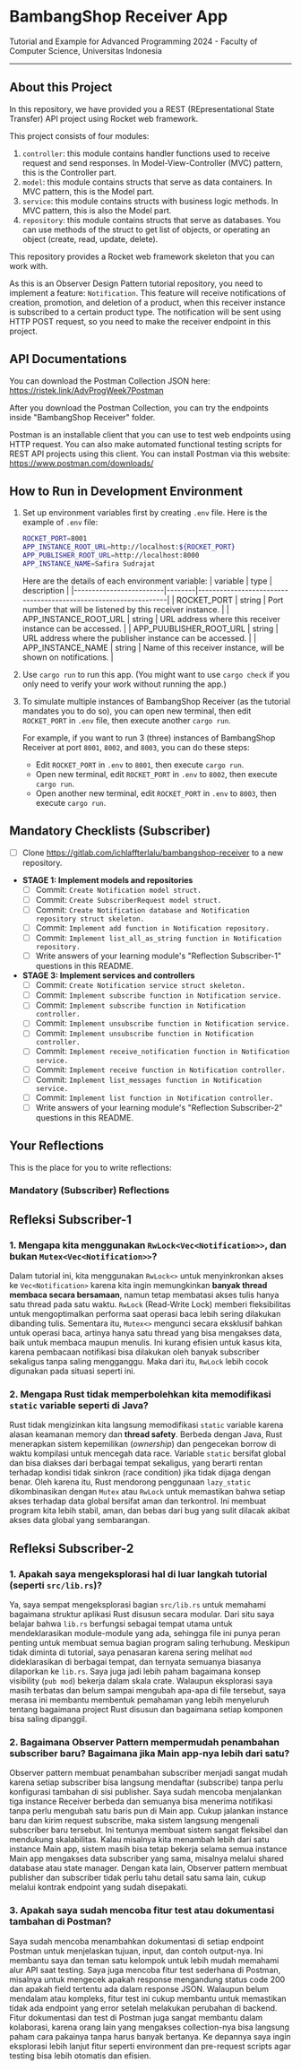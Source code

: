 # BambangShop Receiver App
Tutorial and Example for Advanced Programming 2024 - Faculty of Computer Science, Universitas Indonesia

---

## About this Project
In this repository, we have provided you a REST (REpresentational State Transfer) API project using Rocket web framework.

This project consists of four modules:
1.  `controller`: this module contains handler functions used to receive request and send responses.
    In Model-View-Controller (MVC) pattern, this is the Controller part.
2.  `model`: this module contains structs that serve as data containers.
    In MVC pattern, this is the Model part.
3.  `service`: this module contains structs with business logic methods.
    In MVC pattern, this is also the Model part.
4.  `repository`: this module contains structs that serve as databases.
    You can use methods of the struct to get list of objects, or operating an object (create, read, update, delete).

This repository provides a Rocket web framework skeleton that you can work with.

As this is an Observer Design Pattern tutorial repository, you need to implement a feature: `Notification`.
This feature will receive notifications of creation, promotion, and deletion of a product, when this receiver instance is subscribed to a certain product type.
The notification will be sent using HTTP POST request, so you need to make the receiver endpoint in this project.

## API Documentations

You can download the Postman Collection JSON here: https://ristek.link/AdvProgWeek7Postman

After you download the Postman Collection, you can try the endpoints inside "BambangShop Receiver" folder.

Postman is an installable client that you can use to test web endpoints using HTTP request.
You can also make automated functional testing scripts for REST API projects using this client.
You can install Postman via this website: https://www.postman.com/downloads/

## How to Run in Development Environment
1.  Set up environment variables first by creating `.env` file.
    Here is the example of `.env` file:
    ```bash
    ROCKET_PORT=8001
    APP_INSTANCE_ROOT_URL=http://localhost:${ROCKET_PORT}
    APP_PUBLISHER_ROOT_URL=http://localhost:8000
    APP_INSTANCE_NAME=Safira Sudrajat
    ```
    Here are the details of each environment variable:
    | variable                | type   | description                                                     |
    |-------------------------|--------|-----------------------------------------------------------------|
    | ROCKET_PORT             | string | Port number that will be listened by this receiver instance.    |
    | APP_INSTANCE_ROOT_URL   | string | URL address where this receiver instance can be accessed.       |
    | APP_PUUBLISHER_ROOT_URL | string | URL address where the publisher instance can be accessed.       |
    | APP_INSTANCE_NAME       | string | Name of this receiver instance, will be shown on notifications. |
2.  Use `cargo run` to run this app.
    (You might want to use `cargo check` if you only need to verify your work without running the app.)
3.  To simulate multiple instances of BambangShop Receiver (as the tutorial mandates you to do so),
    you can open new terminal, then edit `ROCKET_PORT` in `.env` file, then execute another `cargo run`.

    For example, if you want to run 3 (three) instances of BambangShop Receiver at port `8001`, `8002`, and `8003`, you can do these steps:
    -   Edit `ROCKET_PORT` in `.env` to `8001`, then execute `cargo run`.
    -   Open new terminal, edit `ROCKET_PORT` in `.env` to `8002`, then execute `cargo run`.
    -   Open another new terminal, edit `ROCKET_PORT` in `.env` to `8003`, then execute `cargo run`.

## Mandatory Checklists (Subscriber)
-   [ ] Clone https://gitlab.com/ichlaffterlalu/bambangshop-receiver to a new repository.
-   **STAGE 1: Implement models and repositories**
    -   [ ] Commit: `Create Notification model struct.`
    -   [ ] Commit: `Create SubscriberRequest model struct.`
    -   [ ] Commit: `Create Notification database and Notification repository struct skeleton.`
    -   [ ] Commit: `Implement add function in Notification repository.`
    -   [ ] Commit: `Implement list_all_as_string function in Notification repository.`
    -   [ ] Write answers of your learning module's "Reflection Subscriber-1" questions in this README.
-   **STAGE 3: Implement services and controllers**
    -   [ ] Commit: `Create Notification service struct skeleton.`
    -   [ ] Commit: `Implement subscribe function in Notification service.`
    -   [ ] Commit: `Implement subscribe function in Notification controller.`
    -   [ ] Commit: `Implement unsubscribe function in Notification service.`
    -   [ ] Commit: `Implement unsubscribe function in Notification controller.`
    -   [ ] Commit: `Implement receive_notification function in Notification service.`
    -   [ ] Commit: `Implement receive function in Notification controller.`
    -   [ ] Commit: `Implement list_messages function in Notification service.`
    -   [ ] Commit: `Implement list function in Notification controller.`
    -   [ ] Write answers of your learning module's "Reflection Subscriber-2" questions in this README.

## Your Reflections
This is the place for you to write reflections:

### Mandatory (Subscriber) Reflections

## Refleksi Subscriber-1

### 1. Mengapa kita menggunakan `RwLock<Vec<Notification>>`, dan bukan `Mutex<Vec<Notification>>`?

Dalam tutorial ini, kita menggunakan `RwLock<>` untuk menyinkronkan akses ke `Vec<Notification>` karena kita ingin memungkinkan **banyak thread membaca secara bersamaan**, namun tetap membatasi akses tulis hanya satu thread pada satu waktu. `RwLock` (Read-Write Lock) memberi fleksibilitas untuk mengoptimalkan performa saat operasi baca lebih sering dilakukan dibanding tulis. Sementara itu, `Mutex<>` mengunci secara eksklusif bahkan untuk operasi baca, artinya hanya satu thread yang bisa mengakses data, baik untuk membaca maupun menulis. Ini kurang efisien untuk kasus kita, karena pembacaan notifikasi bisa dilakukan oleh banyak subscriber sekaligus tanpa saling mengganggu. Maka dari itu, `RwLock` lebih cocok digunakan pada situasi seperti ini.

### 2. Mengapa Rust tidak memperbolehkan kita memodifikasi `static` variable seperti di Java?

Rust tidak mengizinkan kita langsung memodifikasi `static` variable karena alasan keamanan memory dan **thread safety**. Berbeda dengan Java, Rust menerapkan sistem kepemilikan (*ownership*) dan pengecekan borrow di waktu kompilasi untuk mencegah data race. Variable `static` bersifat global dan bisa diakses dari berbagai tempat sekaligus, yang berarti rentan terhadap kondisi tidak sinkron (race condition) jika tidak dijaga dengan benar. Oleh karena itu, Rust mendorong penggunaan `lazy_static` dikombinasikan dengan `Mutex` atau `RwLock` untuk memastikan bahwa setiap akses terhadap data global bersifat aman dan terkontrol. Ini membuat program kita lebih stabil, aman, dan bebas dari bug yang sulit dilacak akibat akses data global yang sembarangan.

## Refleksi Subscriber-2

### 1. Apakah saya mengeksplorasi hal di luar langkah tutorial (seperti `src/lib.rs`)?

Ya, saya sempat mengeksplorasi bagian `src/lib.rs` untuk memahami bagaimana struktur aplikasi Rust disusun secara modular. Dari situ saya belajar bahwa `lib.rs` berfungsi sebagai tempat utama untuk mendeklarasikan module-module yang ada, sehingga file ini punya peran penting untuk membuat semua bagian program saling terhubung. Meskipun tidak diminta di tutorial, saya penasaran karena sering melihat `mod` dideklarasikan di berbagai tempat, dan ternyata semuanya biasanya dilaporkan ke `lib.rs`. Saya juga jadi lebih paham bagaimana konsep visibility (`pub mod`) bekerja dalam skala crate. Walaupun eksplorasi saya masih terbatas dan belum sampai mengubah apa-apa di file tersebut, saya merasa ini membantu membentuk pemahaman yang lebih menyeluruh tentang bagaimana project Rust disusun dan bagaimana setiap komponen bisa saling dipanggil.

### 2. Bagaimana Observer Pattern mempermudah penambahan subscriber baru? Bagaimana jika Main app-nya lebih dari satu?

Observer pattern membuat penambahan subscriber menjadi sangat mudah karena setiap subscriber bisa langsung mendaftar (subscribe) tanpa perlu konfigurasi tambahan di sisi publisher. Saya sudah mencoba menjalankan tiga instance Receiver berbeda dan semuanya bisa menerima notifikasi tanpa perlu mengubah satu baris pun di Main app. Cukup jalankan instance baru dan kirim request subscribe, maka sistem langsung mengenali subscriber baru tersebut. Ini tentunya membuat sistem sangat fleksibel dan mendukung skalabilitas. Kalau misalnya kita menambah lebih dari satu instance Main app, sistem masih bisa tetap bekerja selama semua instance Main app mengakses data subscriber yang sama, misalnya melalui shared database atau state manager. Dengan kata lain, Observer pattern membuat publisher dan subscriber tidak perlu tahu detail satu sama lain, cukup melalui kontrak endpoint yang sudah disepakati.

### 3. Apakah saya sudah mencoba fitur test atau dokumentasi tambahan di Postman?

Saya sudah mencoba menambahkan dokumentasi di setiap endpoint Postman untuk menjelaskan tujuan, input, dan contoh output-nya. Ini membantu saya dan teman satu kelompok untuk lebih mudah memahami alur API saat testing. Saya juga mencoba fitur test sederhana di Postman, misalnya untuk mengecek apakah response mengandung status code 200 dan apakah field tertentu ada dalam response JSON. Walaupun belum mendalam atau kompleks, fitur test ini cukup membantu untuk memastikan tidak ada endpoint yang error setelah melakukan perubahan di backend. Fitur dokumentasi dan test di Postman juga sangat membantu dalam kolaborasi, karena orang lain yang mengakses collection-nya bisa langsung paham cara pakainya tanpa harus banyak bertanya. Ke depannya saya ingin eksplorasi lebih lanjut fitur seperti environment dan pre-request scripts agar testing bisa lebih otomatis dan efisien.

